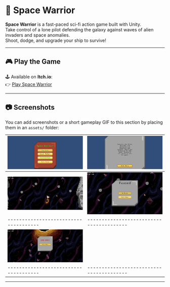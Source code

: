 # 🚀 Space Warrior

**Space Warrior** is a fast-paced sci-fi action game built with Unity.  
Take control of a lone pilot defending the galaxy against waves of alien invaders and space anomalies.  
Shoot, dodge, and upgrade your ship to survive!

---

## 🎮 Play the Game

🕹️ Available on **Itch.io**:  
👉 [Play Space Warrior](https://bilalahmad0210.itch.io/space-warrior)

---

## 📷 Screenshots

You can add screenshots or a short gameplay GIF to this section by placing them in an `assets/` folder:

| ![Gameplay](asset/1.jpg) | ![Boss Fight](asset/2.jpg) |
|-------------------------------------|----------------------------------------|
| ![Gameplay](asset/3.jpg) | ![Boss Fight](asset/4.jpg) |
|-------------------------------------|----------------------------------------|
| ![Gameplay](asset/5.jpg) 
|-------------------------------------|----------------------------------------|

---
